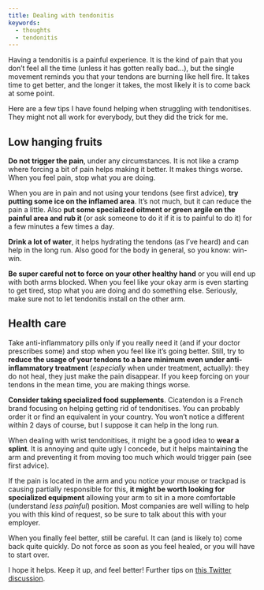 ```yaml
---
title: Dealing with tendonitis
keywords:
  - thoughts
  - tendonitis
---
```


Having a tendonitis is a painful experience. It is the kind of pain that you don’t feel all the time (unless it has gotten really bad…), but the single movement reminds you that your tendons are burning like hell fire. It takes time to get better, and the longer it takes, the most likely it is to come back at some point.

Here are a few tips I have found helping when struggling with tendonitises. They might not all work for everybody, but they did the trick for me.

## Low hanging fruits

**Do not trigger the pain**, under any circumstances. It is not like a cramp where forcing a bit of pain helps making it better. It makes things worse. When you feel pain, stop what you are doing.

When you are in pain and not using your tendons (see first advice), **try putting some ice on the inflamed area**. It’s not much, but it can reduce the pain a little. Also **put some specialized oitment or green argile on the painful area and rub it** (or ask someone to do it if it is to painful to do it) for a few minutes a few times a day.

**Drink a lot of water**, it helps hydrating the tendons (as I’ve heard) and can help in the long run. Also good for the body in general, so you know: win-win.

**Be super careful not to force on your other healthy hand** or you will end up with both arms blocked. When you feel like your okay arm is even starting to get tired, stop what you are doing and do something else. Seriously, make sure not to let tendonitis install on the other arm.

## Health care

Take anti-inflammatory pills only if you really need it (and if your doctor prescribes some) and stop when you feel like it’s going better. Still, try to **reduce the usage of your tendons to a bare minimum even under anti-inflammatory treatment** (_especially_ when under treatment, actually): they do not heal, they just make the pain disappear. If you keep forcing on your tendons in the mean time, you are making things worse.

**Consider taking specialized food supplements**. Cicatendon is a French brand focusing on helping getting rid of tendonitises. You can probably order it or find an equivalent in your country. You won’t notice a different within 2 days of course, but I suppose it can help in the long run.

When dealing with wrist tendonitises, it might be a good idea to **wear a splint**. It is annoying and quite ugly I concede, but it helps maintaining the arm and preventing it from moving too much which would trigger pain (see first advice).

If the pain is located in the arm and you notice your mouse or trackpad is causing partially responsible for this, **it might be worth looking for specialized equipment** allowing your arm to sit in a more comfortable (understand _less painful_) position. Most companies are well willing to help you with this kind of request, so be sure to talk about this with your employer.

When you finally feel better, still be careful. It can (and is likely to) come back quite quickly. Do not force as soon as you feel healed, or you will have to start over.

I hope it helps. Keep it up, and feel better! Further tips on [this Twitter discussion](https://twitter.com/SaraSoueidan/status/672032950683353094).
